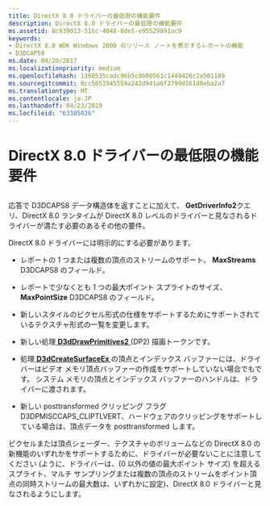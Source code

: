```yaml
---
title: DirectX 8.0 ドライバーの最低限の機能要件
description: DirectX 8.0 ドライバーの最低限の機能要件
ms.assetid: 8c939013-516c-4048-8de5-e95529891ac9
keywords:
- DirectX 8.0 WDK Windows 2000 のリリース ノートを表示するレポートの機能
- D3DCAPS8
ms.date: 04/20/2017
ms.localizationpriority: medium
ms.openlocfilehash: 1368535cadc96b5c9b00561c1449426c2a501189
ms.sourcegitcommit: 0cc5051945559a242d941a6f2799d161d8eba2a7
ms.translationtype: MT
ms.contentlocale: ja-JP
ms.lasthandoff: 04/23/2019
ms.locfileid: "63385026"
---
```

# <a name="minimum-capability-requirements-for-directx-80-drivers"></a>DirectX 8.0 ドライバーの最低限の機能要件


## <span id="ddk_minimum_capability_requirements_for_directx_8_0_drivers_gg"></span><span id="DDK_MINIMUM_CAPABILITY_REQUIREMENTS_FOR_DIRECTX_8_0_DRIVERS_GG"></span>


応答で D3DCAPS8 データ構造体を返すことに加えて、 **GetDriverInfo2**クエリ、DirectX 8.0 ランタイムが DirectX 8.0 レベルのドライバーと見なされるドライバーが満たす必要のあるその他の要件。

DirectX 8.0 ドライバーには明示的にする必要があります。

-   レポートの 1 つまたは複数の頂点のストリームのサポート、 **MaxStreams** D3DCAPS8 のフィールド。

-   レポートで少なくとも 1 つの最大ポイント スプライトのサイズ、 **MaxPointSize** D3DCAPS8 のフィールド。

-   新しいスタイルのピクセル形式の仕様をサポートするためにサポートされているテクスチャ形式の一覧を変更します。

-   新しい処理[ **D3dDrawPrimitives2** ](https://msdn.microsoft.com/library/windows/hardware/ff544704) (DP2) 描画トークンです。

-   処理[ **D3dCreateSurfaceEx** ](https://msdn.microsoft.com/library/windows/hardware/ff542840)の頂点とインデックス バッファーには、ドライバーはビデオ メモリ頂点バッファーの作成をサポートしていない場合でもです。 システム メモリの頂点とインデックス バッファーのハンドルは、ドライバーに渡されます。

-   新しい posttransformed クリッピング フラグ D3DPMISCCAPS\_CLIPTLVERT、ハードウェアのクリッピングをサポートしている場合は、頂点データを posttransformed します。

ピクセルまたは頂点シェーダー、テクスチャのボリュームなどの DirectX 8.0 の新機能のいずれかをサポートするために、ドライバーが必要ないことに注意してください (ように、ドライバーは、(0 以外の値の最大ポイント サイズ) を超えるスプライト、マルチ サンプリングまたは複数の頂点のストリームをポイント頂点の同時ストリームの最大数は、いずれかに設定)、DirectX 8.0 ドライバーと見なされるようにします。

 

 





